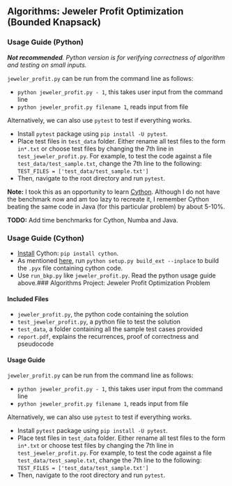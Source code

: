 ## Algorithms: Jeweler Profit Optimization (Bounded Knapsack)

### Usage Guide (Python)
***Not recommended**. Python version is for verifying correctness of algorithm and testing on small inputs.*

`jeweler_profit.py` can be run from the command line as follows:

- `python jeweler_profit.py - 1`, this takes user input from the command line
- `python jeweler_profit.py filename 1`, reads input from file

Alternatively, we can also use `pytest` to test if everything works.

- Install `pytest` package using `pip install -U pytest`.
- Place test files in `test_data` folder. Either rename all test files to the form `in*.txt` or choose test files by changing the 7th line in `test_jeweler_profit.py`. For example, to test the code against a file `test_data/test_sample.txt`, change the 7th line to the following:
  `TEST_FILES = ['test_data/test_sample.txt']`
- Then, navigate to the root directory and run `pytest`.

**Note:** I took this as an opportunity to learn [Cython](http://docs.cython.org/en/latest/). Although I do not have the benchmark now and am too lazy to recreate it, I remember Cython beating the same code in Java (for this particular problem) by about 5-10%.

**TODO:** Add time benchmarks for Cython, Numba and Java.

### Usage Guide (Cython)
- [Install](http://docs.cython.org/en/latest/src/quickstart/install.html) Cython: `pip install cython`.
- As mentioned [here](http://docs.cython.org/en/latest/src/quickstart/build.html#building-a-cython-module-using-distutils), run `python setup.py build_ext --inplace` to build the `.pyx` file containing cython code.
- Use `run_bkp.py` like `jeweler_profit.py`. Read the python usage guide above.### Algorithms Project: Jeweler Profit Optimization Problem

#### Included Files

- `jeweler_profit.py`, the python code containing the solution
- `test_jeweler_profit.py`, a python file to test the solution
- `test_data`, a folder containing all the sample test cases provided
- `report.pdf`, explains the recurrences, proof of correctness and pseudocode



#### Usage Guide

`jeweler_profit.py` can be run from the command line as follows:

- `python jeweler_profit.py - 1`, this takes user input from the command line
- `python jeweler_profit.py filename 1`, reads input from file



Alternatively, we can also use `pytest` to test if everything works.

- Install `pytest` package using `pip install -U pytest`.
- Place test files in `test_data` folder. Either rename all test files to the form `in*.txt` or choose test files by changing the 7th line in `test_jeweler_profit.py`. For example, to test the code against a file `test_data/test_sample.txt`, change the 7th line to the following:
  `TEST_FILES = ['test_data/test_sample.txt']`
- Then, navigate to the root directory and run `pytest`.